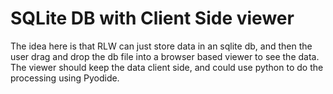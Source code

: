 # SQLite DB with Client Side viewer

The idea here is that RLW can just store data in an sqlite db, and then the user drag and drop the
db file into a browser based viewer to see the data. The viewer should keep the data client side,
and could use python to do the processing using Pyodide.
